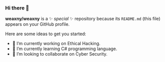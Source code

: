 ### Hi there 👋


**weaxny/weaxny** is a ✨ _special_ ✨ repository because its `README.md` (this file) appears on your GitHub profile.

Here are some ideas to get you started:

- 🔭 I’m currently working on Ethical Hacking.
- 🌱 I’m currently learning C# programming language.
- 👯 I’m looking to collaborate on Cyber Security.


